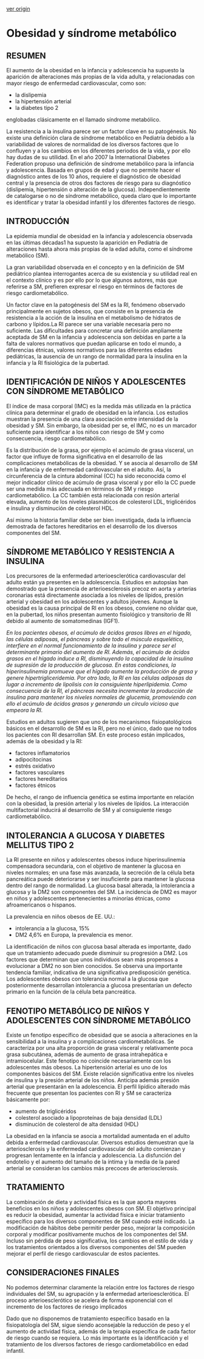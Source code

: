 [ver origin](/docs/documentacion/Obesidad_y_sindrome_metabolico.md)

# Obesidad y síndrome metabólico

## RESUMEN

El aumento de la obesidad en la infancia y adolescencia ha supuesto la aparición de alteraciones más propias de la vida adulta, y relacionadas con mayor riesgo de enfermedad cardiovascular, como son:
- la dislipemia
- la hipertensión arterial
- la diabetes tipo 2

englobadas clásicamente en el llamado síndrome metabólico.

 La resistencia a la insulina parece ser un factor clave en su patogénesis.
 No existe una definición clara de síndrome metabólico en Pediatría debido a la variabilidad de valores de normalidad de los diversos factores que lo confluyen y a los cambios en los diferentes periodos de la vida, y por ello hay dudas de su utilidad.
 En el año 2007 la International Diabetes Federation propuso una definición de síndrome metabólico para la infancia y adolescencia. Basada en grupos de edad y que no permite hacer el diagnóstico antes de los 10 años, requiere el diagnóstico de obesidad central y la presencia de otros dos factores de riesgo para su diagnóstico (dislipemia, hipertensión o alteración de la glucosa).
 Independientemente de catalogarse o no de síndrome metabólico, queda claro que lo importante es identificar y tratar la obesidad infantil y los diferentes factores de riesgo.

 ## INTRODUCCIÓN

La epidemia mundial de obesidad en la infancia y adolescencia observada en las últimas décadas1 ha supuesto la aparición en Pediatría de alteraciones hasta ahora más propias de la edad adulta, como el síndrome metabólico (SM).

La gran variabilidad observada en el concepto y en la definición de SM pediátrico plantea interrogantes acerca de su existencia y su utilidad real en el contexto clínico y es por ello por lo que algunos autores, más que referirse a SM, prefieren expresar el riesgo en términos de factores de riesgo cardiometabólico.

Un factor clave en la patogénesis del SM es la RI, fenómeno observado principalmente en sujetos obesos, que consiste en la presencia de resistencia a la acción de la insulina en el metabolismo de hidratos de carbono y lípidos.La RI parece ser una variable necesaria pero no suficiente.
Las dificultades para concretar una definición ampliamente aceptada de SM en la infancia y adolescencia son debidas en parte a la falta de valores normativos que puedan aplicarse en todo el mundo, a diferencias étnicas, valores normativos para las diferentes edades pediátricas, la ausencia de un rango de normalidad para la insulina en la infancia y la RI fisiológica de la pubertad.

 ## IDENTIFICACIÓN DE NIÑOS Y ADOLESCENTES CON SÍNDROME METABÓLICO

El índice de masa corporal (IMC) es la medida más utilizada en la práctica clínica para determinar el grado de obesidad en la infancia. Los estudios muestran la presencia de una clara asociación entre intensidad de la obesidad y SM. Sin embargo, la obesidad per se, el IMC, no es un marcador suficiente para identificar a los niños con riesgo de SM y como consecuencia, riesgo cardiometabólico.

Es la distribución de la grasa, por ejemplo el acúmulo de grasa visceral, un factor que influye de forma significativa en el desarrollo de las complicaciones metabólicas de la obesidad. Y se asocia al desarrollo de SM en la infancia y de enfermedad cardiovascular en el adulto. Así, la circunferencia de la cintura abdominal (CC) ha sido reconocida como el mejor indicador clínico de acúmulo de grasa visceral y por ello la CC puede ser una medida más adecuada en términos de SM y riesgo cardiometabólico. La CC también está relacionada con resión arterial elevada, aumento de los niveles plasmáticos de colesterol LDL, triglicéridos e insulina y disminución de colesterol HDL.

Así mismo la historia familiar debe ser bien investigada, dada la influencia demostrada de factores hereditarios en el desarrollo de los diversos componentes del SM.

## SÍNDROME METABÓLICO Y RESISTENCIA A INSULINA

Los precursores de la enfermedad arterioesclerótica cardiovascular del adulto están ya presentes en la adolescencia.
Estudios en autopsias han demostrado que la presencia de arterioesclerosis precoz en aorta y arterias coronarias está directamente asociada a los niveles de lípidos, presión arterial y obesidad en los adolescentes y adultos jóvenes.
Aunque la obesidad es la causa principal de RI en los obesos, conviene no olvidar que, en la pubertad, los niños presentan aumento fisiológico y transitorio de RI debido al aumento de somatomedinas (IGF1).


*En los pacientes obesos, el acúmulo de ácidos grasos libres en el hígado, las células adiposas, el páncreas y sobre todo el músculo esquelético, interfiere en el normal funcionamiento de la insulina y parece ser el determinante primario del aumento de RI.
Además, el acúmulo de ácidos grasos en el hígado induce a RI, disminuyendo la capacidad de la insulina de supresión de la producción de glucosa.
En estas condiciones, la hiperinsulinemia promueve que el hígado aumente la producción de grasa y genere hipertrigliceridemia.
Por otro lado, la RI en las células adiposas da lugar a incremento de lipolisis con la consiguiente hiperlipidemia.
Como consecuencia de la RI, el páncreas necesita incrementar la producción de insulina para mantener los niveles normales de glucemia, promoviendo con ello el acúmulo de ácidos grasos y generando un círculo vicioso que empeora la RI.*

Estudios en adultos sugieren que uno de los mecanismos fisiopatológicos básicos en el desarrollo de SM es la RI, pero no el único, dado que no todos los pacientes con RI desarrollan SM.
En este proceso están implicados, además de la obesidad y la RI:
- factores inflamatorios
- adipocitocinas
- estrés oxidativo
- factores vasculares
- factores hereditarios
- factores étnicos

De hecho, el rango de influencia genética se estima importante en relación con la obesidad, la presión arterial y los niveles de lípidos.
La interacción multifactorial inducirá al desarrollo de SM y al consiguiente riesgo cardiometabólico.

## INTOLERANCIA A GLUCOSA Y DIABETES MELLITUS TIPO 2

La RI presente en niños y adolescentes obesos induce hiperinsulinemia compensadora secundaria, con el objetivo de mantener la glucosa en
niveles normales; en una fase más avanzada, la secreción de la célula beta pancreática puede deteriorarse y ser insuficiente para mantener la glucosa dentro del rango de normalidad.
La glucosa basal alterada, la intolerancia a glucosa y la DM2 son componentes del SM.
La incidencia de DM2 es mayor en niños y adolescentes pertenecientes a minorías étnicas, como afroamericanos o hispanos.

La prevalencia en niños obesos de EE. UU.:
- intolerancia a la glucosa, 15%
- DM2 4,6%
en Europa, la prevalencia es menor.

La identificación de niños con glucosa basal alterada es importante, dado que un tratamiento adecuado puede disminuir su progresión a DM2.
Los factores que determinan que unos individuos sean más propensos a evolucionar a DM2 no son bien conocidos. Se observa una importante tendencia familiar, indicativa de una significativa predisposición genética.
Los adolescentes obesos con tolerancia normal a la glucosa que posteriormente desarrollan intolerancia a glucosa presentarían un defecto primario en la función de la célula beta pancreática.

## FENOTIPO METABÓLICO DE NIÑOS Y ADOLESCENTES CON SÍNDROME METABÓLICO

Existe un fenotipo específico de obesidad que se asocia a alteraciones en la sensibilidad a la insulina y a complicaciones cardiometabólicas. Se caracteriza por una alta proporción de grasa visceral y relativamente poca grasa subcutánea, además de aumento de grasa intrahepática e intramiocelular. Este fenotipo no coincide necesariamente con los adolescentes más obesos.
La hipertensión arterial es uno de los componentes básicos del SM. Existe relación significativa entre los niveles de insulina y la presión arterial de los niños. Anticipa además presión arterial que presentarán en la adolescencia.
El perfil lipídico alterado más frecuente que presentan los pacientes con RI y SM se caracteriza básicamente por:
- aumento de triglicéridos
- colesterol asociado a lipoproteínas de baja densidad (LDL)
- disminución de colesterol de alta densidad (HDL)

La obesidad en la infancia se asocia a mortalidad aumentada en el adulto debida a enfermedad cardiovascular.
Diversos estudios demuestran que la arteriosclerosis y la enfermedad cardiovascular del adulto comienzan y progresan lentamente en la infancia y adolescencia.
La disfunción del endotelio y el aumento del tamaño de la íntima y la media de la pared arterial se consideran los cambios más precoces de arteriosclerosis.

## TRATAMIENTO

La combinación de dieta y actividad física es la que aporta mayores beneficios en los niños y adolescentes obesos con SM.
El objetivo principal es reducir la obesidad, aumentar la actividad física e iniciar tratamiento específico para los diversos componentes de SM cuando esté indicado.
La modificación de hábitos debe permitir perder peso, mejorar la composición corporal y modificar positivamente muchos de los componentes del SM.
Incluso sin pérdida de peso significativa, los cambios en el estilo de vida y los tratamientos orientados a los diversos componentes del SM pueden mejorar el perfil de riesgo cardiovascular de estos pacientes.

## CONSIDERACIONES FINALES

No podemos determinar claramente la relación entre los factores de riesgo individuales del SM, su agrupación y la enfermedad arterioesclerótica.
El proceso arterioesclerótico se acelera de forma exponencial con el incremento de los factores de riesgo implicados

Dado que no disponemos de tratamiento específico basado en la fisiopatología del SM, sigue siendo aconsejable la reducción de peso y el aumento de actividad física, además de la terapia específica de cada factor de riesgo cuando se requiera.
Lo más importante es la identificación y el tratamiento de los diversos factores de riesgo cardiometabólico en edad infantil.
